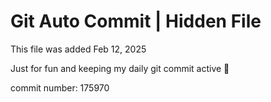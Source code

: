 # Git Auto Commit | Hidden File

This file was added Feb 12, 2025

Just for fun and keeping my daily git commit active 🤪

commit number: 175970
